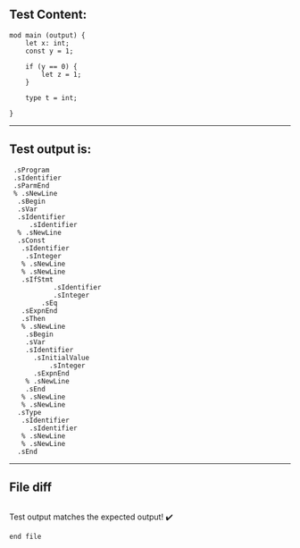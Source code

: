 
Test Content: 
-------------------------
```
mod main (output) {
    let x: int;
    const y = 1;

    if (y == 0) {
        let z = 1;
    }

    type t = int;

}
```
------------------------
Test output is: 
-------------------------
```
 .sProgram
 .sIdentifier
 .sParmEnd
 % .sNewLine
  .sBegin
  .sVar
  .sIdentifier
     .sIdentifier
  % .sNewLine
  .sConst
   .sIdentifier
    .sInteger
   % .sNewLine
   % .sNewLine
   .sIfStmt
           .sIdentifier
           .sInteger
        .sEq
   .sExpnEnd
   .sThen
   % .sNewLine
    .sBegin
    .sVar
    .sIdentifier
      .sInitialValue
          .sInteger
      .sExpnEnd
    % .sNewLine
    .sEnd
   % .sNewLine
   % .sNewLine
  .sType
   .sIdentifier
     .sIdentifier
   % .sNewLine
   % .sNewLine
  .sEnd

```
------------------------

File diff
-------------------------
```diff

```
Test output matches the expected output! :heavy_check_mark:

```
end file
